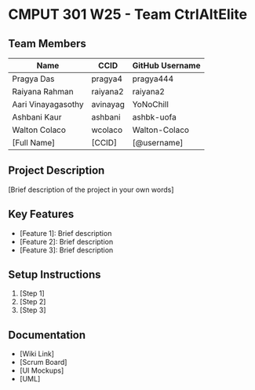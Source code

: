 # CMPUT 301 W25 - Team CtrlAltElite

## Team Members

| Name        | CCID   | GitHub Username |
| ----------- | ------ | --------------- |
| Pragya Das | pragya4 | pragya444     |
| Raiyana Rahman| raiyana2 | raiyana2     |
| Aari Vinayagasothy | avinayag | YoNoChill     |
| Ashbani Kaur | ashbani | ashbk-uofa     |
| Walton Colaco | wcolaco | Walton-Colaco     |
| [Full Name] | [CCID] | [@username]     |


## Project Description

[Brief description of the project in your own words]

## Key Features

- [Feature 1]: Brief description
- [Feature 2]: Brief description
- [Feature 3]: Brief description

## Setup Instructions

1. [Step 1]
2. [Step 2]
3. [Step 3]

## Documentation

- [Wiki Link]
- [Scrum Board]
- [UI Mockups]
- [UML]

